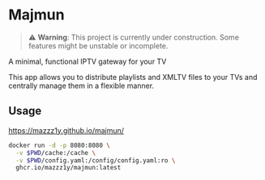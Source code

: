 # Majmun

> ⚠️ **Warning**: This project is currently under construction. Some features might be unstable or incomplete.

A minimal, functional IPTV gateway for your TV

This app allows you to distribute playlists and XMLTV files to your TVs and centrally manage them in a flexible manner.

## Usage

https://mazzz1y.github.io/majmun/

```bash
docker run -d -p 8080:8080 \
  -v $PWD/cache:/cache \
  -v $PWD/config.yaml:/config/config.yaml:ro \
  ghcr.io/mazzz1y/majmun:latest
```